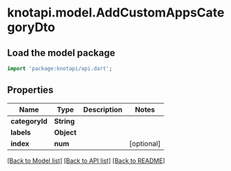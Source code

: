 # knotapi.model.AddCustomAppsCategoryDto

## Load the model package
```dart
import 'package:knotapi/api.dart';
```

## Properties
Name | Type | Description | Notes
------------ | ------------- | ------------- | -------------
**categoryId** | **String** |  | 
**labels** | **Object** |  | 
**index** | **num** |  | [optional] 

[[Back to Model list]](../README.md#documentation-for-models) [[Back to API list]](../README.md#documentation-for-api-endpoints) [[Back to README]](../README.md)


